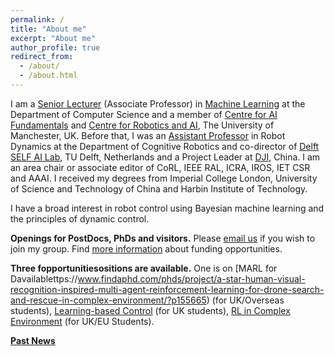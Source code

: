 ```yaml
---
permalink: /
title: "About me"
excerpt: "About me"
author_profile: true
redirect_from: 
  - /about/
  - /about.html
---
```


I am a [Senior Lecturer](https://www.research.manchester.ac.uk/portal/wei.pan.html) (Associate Professor) in [Machine Learning](https://www.idsai.manchester.ac.uk/research/centre-for-ai-fundamentals/) at the Department of Computer Science and a member of [Centre for AI Fundamentals](https://www.idsai.manchester.ac.uk/research/centre-for-ai-fundamentals/) and [Centre for Robotics and AI](https://www.robotics.manchester.ac.uk/), The University of Manchester, UK.  Before that, I was an [Assistant Professor](https://www.tudelft.nl/en/staff/wei.pan/) in Robot Dynamics at the Department of Cognitive Robotics and co-director of [Delft SELF AI Lab](https://www.tudelft.nl/ai/self-lab?languageSelect=UK&searchCriteria[0][key]=keywords&searchCriteria[0][values][]=SELFLab&searchCriteria[1][key]=Resultsperpage&searchCriteria[1][values][]=50), TU Delft, Netherlands and a Project Leader at [DJI](http://www.dji.com), China. I am an area chair or associate editor of CoRL, IEEE RAL, ICRA, IROS, IET CSR and AAAI. I received my degrees from Imperial College London, University of Science and Technology of China and Harbin Institute of Technology. 

I have a broad interest in robot control using Bayesian machine learning and the principles of dynamic control.

**Openings for PostDocs, PhDs and visitors.** Please [email us](wei.pan@manchester.ac.uk) if you wish to join my group. Find [more information](https://panweihit.github.io/openning/) about funding opportunities. 

**Three fopportunitiesositions are available.** One is on [MARL for Davailablettps://www.findaphd.com/phds/project/a-star-human-visual-recognition-inspired-multi-agent-reinforcement-learning-for-drone-search-and-rescue-in-complex-environment/?p155665) (for UK/Overseas students), [Learning-based Control](https://www.findaphd.com/phds/project/learning-based-approach-for-applied-nonlinear-control/?p155794) (for UK students), [RL in Complex Environment](https://www.findaphd.com/phds/project/epsrc-bae-systems-industrial-case-phd-studentship-mitigation-of-reinforcement-learning-algorithms-in-changing-environments/?p149231) (for UK/EU Students).

**[Past News](https://panweihit.github.io/news)**


